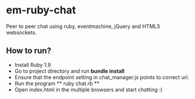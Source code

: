 em-ruby-chat
============

Peer to peer chat using ruby, eventmachine, jQuery and HTML5 websockets.

How to run?
---------------------
- Install Ruby 1.9
- Go to project directory and run **bundle install**
- Ensure that the endpoint setting in chat_manager.js points to correct url.
- Run the program ** ruby chat.rb **
- Open index.html in the multiple browsers and start chatting :)